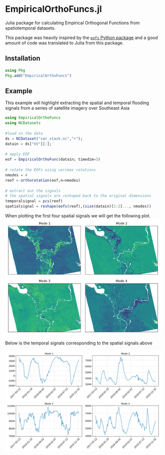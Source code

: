 # EmpiricalOrthoFuncs.jl
Julia package for calculating Empirical Orthogonal Functions from spatiotemporal datasets.

This package was heavily inspired by the [`eofs` Python package](https://github.com/ajdawson/eofs) and a good amount of code was translated to Julia from this package.

## Installation

```julia
using Pkg
Pkg.add("EmpiricalOrthoFuncs")
```

##  Example

This example will highlight extracting the spatial and temporal flooding signals from a series of satellite imagery over Southeast Asia

```julia
using EmpiricalOrthoFuncs
using NCDatasets

#load in the data
ds = NCDataset("sar_stack.nc","r");
datain = ds["VV"][:];

# apply EOF
eof = EmpiricalOrthoFunc(datain; timedim=3)

# rotate the EOFs using varimax rotations
nmodes = 4
reof = orthorotation(eof,n=nmodes)

# extract out the signals
# the spatial signals are reshaped back to the original dimensions
temporalsignal = pcs(reof)
spatialsignal = reshape(eofs(reof),(size(datain)[1:2]..., nmodes))
```

When plotting the first four spatial signals we will get the following plot.
![](assets/spatialmodes.png)

Below is the temporal signals corresponding to the spatial signals above

![](assets/temporalmodes.png)
